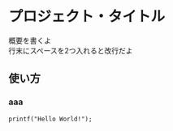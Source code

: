 プロジェクト・タイトル
======================
概要を書くよ  
行末にスペースを2つ入れると改行だよ

使い方
-----
### aaa ###
```
printf("Hello World!");
```
